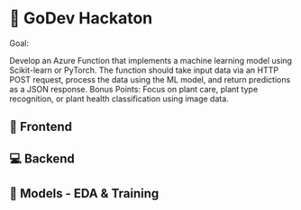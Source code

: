 # 🤖 GoDev Hackaton

Goal:

Develop an Azure Function that implements a machine learning model using Scikit-learn or PyTorch. The function should take input data via an HTTP POST request, process the data using the ML model, and return predictions as a JSON response.
Bonus Points: Focus on plant care, plant type recognition, or plant health classification using image data.

## 🎨 Frontend


## 💻 Backend


## 🏫 Models - EDA & Training

